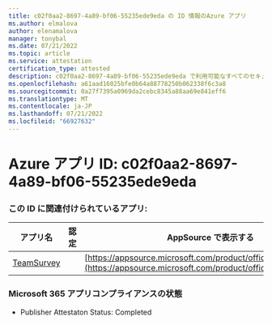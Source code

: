 ```yaml
---
title: c02f0aa2-8697-4a89-bf06-55235ede9eda の ID 情報のAzure アプリ
ms.author: elmalova
author: elenamalova
manager: tonybal
ms.date: 07/21/2022
ms.topic: article
ms.service: attestation
certification_type: attested
description: c02f0aa2-8697-4a89-bf06-55235ede9eda で利用可能なすべてのセキュリティとコンプライアンス情報。
ms.openlocfilehash: a61aad16025bfe0b64a88778250b062338f6c3a8
ms.sourcegitcommit: 0a27f7395a0969da2cebc8345a88aa69e841eff6
ms.translationtype: MT
ms.contentlocale: ja-JP
ms.lasthandoff: 07/21/2022
ms.locfileid: "66927632"
---
```

# <a name="azure-app-id-c02f0aa2-8697-4a89-bf06-55235ede9eda"></a>Azure アプリ ID: c02f0aa2-8697-4a89-bf06-55235ede9eda


### <a name="apps-associated-with-this-id"></a>この ID に関連付けられているアプリ:
| **アプリ名** | **認定** | **AppSource で表示する** |
|--------------|---------------|-----------------------|
| [TeamSurvey](../forward/WA200004182.md) |  | [https://appsource.microsoft.com/product/office/WA200004182](https://appsource.microsoft.com/product/office/WA200004182) |

### <a name="microsoft-365-app-compliance-status"></a>Microsoft 365 アプリコンプライアンスの状態
- Publisher Attestaton Status: Completed
